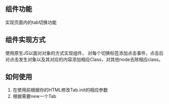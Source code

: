 
## 组件功能
实现页面内的tab切换功能
## 组件实现方式
使用原生JS以面对对象的方式实现组件，
对每个切换标签添加点击事件，点击后对点击发生对象以及其对应的内容添加相应Class，对其他node去除相应class。
## 如何使用
1. 在使用前根据你的HTML修改Tab.init的相应参数
2. 根据需要new一个Tab